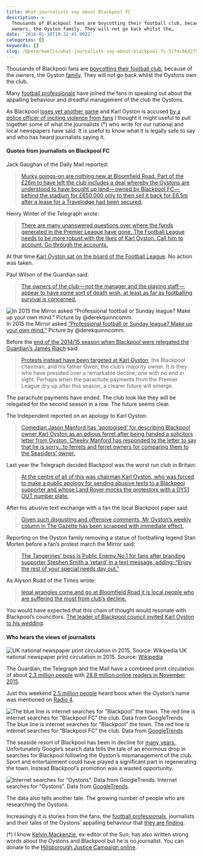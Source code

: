 ```yaml
---
title: What journalists say about Blackpool FC
description: >-
  Thousands of Blackpool fans are boycotting their football club, because of the
  owners, the Oyston family. They will not go back whilst the…
date: '2016-01-10T19:32:45.902Z'
categories: []
keywords: []
slug: /@peterkwells/what-journalists-say-about-blackpool-fc-51f4c66d2796
---
```


Thousands of Blackpool fans are [boycotting their football club](https://medium.com/@peterkwells/make-a-new-year-resolution-boycott-blackpool-fc-to-help-save-it-b2ab9b8217fd#.5p7v63xxn), because of the owners, the Oyston [family](https://en.wikipedia.org/wiki/Karl_Oyston). They will not go back whilst the Oystons own the club.

Many [football professionals](https://medium.com/@peterkwells/what-football-professionals-think-of-blackpool-fc-5c3f046fdbe8#.oyodjb8t4) have joined the fans in speaking out about the appalling behaviour and dreadful management of the club the Oystons.

As Blackpool [loses yet another game](http://www.bbc.co.uk/sport/0/football/35211773) and Karl Oyston is accused [by a police officer of inciting violence from fans](http://www.dailymail.co.uk/sport/football/article-3387253/Blackpool-chairman-Karl-Oyston-accused-police-inciting-violence-supporters-Bloomfield-Road.html?ITO=1490&ns_mchannel=rss&ns_campaign=1490) I thought it might useful to pull together some of what the journalists (\*) who write for our national and local newspapers have said. It is useful to know what it is legally safe to say and who has heard journalists saying it.

#### Quotes from journalists on Blackpool FC

Jack Gaughan of the Daily Mail reported:

> [Murky goings-on are nothing new at Bloomfield Road. Part of the £26m to have left the club includes a deal whereby the Oystons are understood to have bought up land — owned by Blackpool FC — behind the stadium for £650,000 only to then sell it back for £6.5m after a lease for a Travelodge had been secured.](http://www.dailymail.co.uk/sport/football/article-2611556/Blackpool-exclusive-Club-owners-paying-26m-Premier-League-promotion.html#ixzz3wm2zdlZ8)

Henry Winter of the Telegraph wrote:

> [There are many unanswered questions over where the funds generated in the Premier League have gone. The Football League needs to be more robust with the likes of Karl Oyston. Call him to account. Go through the accounts.](http://www.telegraph.co.uk/sport/football/11191633/Leeds-United-owner-Massimo-Cellino-is-embarrassing-a-famous-club.html)

At that time [Karl Oyston sat on the board of the Football League](http://www.epfl-europeanleagues.com/oyston_elected_to_board_english_football_league.htm). No action was taken.

Paul Wilson of the Guardian said:

> [The owners of the club — not the manager and the playing staff — appear to have some sort of death wish, at least as far as footballing survival is concerned.](http://www.theguardian.com/football/blog/2014/sep/24/blackpool-karl-oyston-fulham-championship)

![In 2015 the Mirror asked [“Professional football or Sunday league? Make up your own mind.”](http://www.mirror.co.uk/sport/football/news/blackpool-slammed-over-dismal-state-5163690) Picture by @derekquinncomm.](https://cdn-images-1.medium.com/max/600/1*LCZ77iTstp7m8H-yg92pOQ.png)
In 2015 the Mirror asked [“Professional football or Sunday league? Make up your own mind.”](http://www.mirror.co.uk/sport/football/news/blackpool-slammed-over-dismal-state-5163690) Picture by @derekquinncomm.

Before the [end of the 2014/15 season when Blackpool were relegated the Guardian’s James Riach](http://www.theguardian.com/football/2015/apr/02/blackpool-karl-owen-oyston-relegation-championship) said

> [Protests instead have been targeted at Karl Oyston](http://www.theguardian.com/football/blog/2014/sep/24/blackpool-karl-oyston-fulham-championship), the Blackpool chairman, and his father Owen, the club’s majority owner. It is they who have presided over a remarkable decline, one with no end in sight. Perhaps when the parachute payments from the Premier League dry up after this season, a clearer future will emerge.

The parachute payments have ended. The club look like they will be relegated for the second season in a row. The future seems clear.

The Independent reported on an apology to Karl Oyston:

> [Comedian Jason Manford has ‘apologised’ for describing Blackpool owner Karl Oyston as an odious ferret after being handed a solicitors letter from Oyston. Cheeky Manford has responded to the letter to say that he is sorry…to ferrets and ferret owners for comparing them to the Seasiders’ owner.](http://www.independent.co.uk/sport/football/football-league/jason-manford-apologises-for-comparing-blackpool-owner-karl-oyston-to-an-odious-ferret-10212734.html)

Last year the Telegraph decided Blackpool was the worst run club in Britain:

> [At the centre of all of this was chairman Karl Oyston, who was forced to make a public apology for sending abusive texts to a Blackpool supporter and whose Land Rover mocks the protestors with a OY51 OUT number plate.](http://www.telegraph.co.uk/sport/11770309/The-10-worst-run-football-clubs.html?frame=3391144)

After his abusive text exchange with a fan the local Blackpool paper said:

> [Given such disgusting and offensive comments, Mr Oyston’s weekly column in The Gazette has been scrapped with immediate effect.](http://www.blackpoolgazette.co.uk/sport/blackpool-fc/pool-latest/gazette-comment-more-shame-on-blackpool-fc-1-7016260)

Reporting on the Oyston family removing a statue of footballing legend Stan Morten before a fan’s protest march the Mirror said:

> [The Tangerines’ boss is Public Enemy No.1 for fans after branding supporter Stephen Smith a ‘retard’ in a text message, adding: “Enjoy the rest of your special needs day out.”](http://www.mirror.co.uk/sport/football/news/blackpool-statue-removed-stop-protests-5601474)

As Alyson Rudd of the Times wrote:

> [legal wrangles come and go at Bloomfield Road it is local people who are suffering the most from club’s decline.](http://www.thetimes.co.uk/tto/sport/football/article4562785.ece)

You would have expected that this chain of thought would resonate with Blackpool’s councillors. [The leader of Blackpool council invited Karl Oyston to his wedding](http://www.backhenrystreet.co.uk/thread-22894.html#.VpGSdIQ5RAY).

#### Who hears the views of journalists

![UK national newspaper print circulation in 2015. Source: [Wikipedia](https://en.wikipedia.org/wiki/List_of_newspapers_in_the_United_Kingdom_by_circulation)](https://cdn-images-1.medium.com/max/600/1*8nxwP6CZkxB_QptltGlleQ.png)
UK national newspaper print circulation in 2015. Source: [Wikipedia](https://en.wikipedia.org/wiki/List_of_newspapers_in_the_United_Kingdom_by_circulation)

The Guardian, the Telegraph and the Mail have a combined print circulation of about [2.3 million people](https://en.wikipedia.org/wiki/List_of_newspapers_in_the_United_Kingdom_by_circulation) with [28.8 million online readers in November 2015](http://www.theguardian.com/media/2015/dec/17/sun-website-traffic-mirror).

Just this weekend [2.5 million people](http://www.isihac.net/history.php) heard boos when the Oyston’s name was mentioned on [Radio 4](https://t.co/eFPdtmVcEo).

![The blue line is internet searches for “Blackpool” the town. The red line is internet searches for “Blackpool FC” the club. Data from [GoogleTrends](https://google.com/trends/explore#q=%2Fm%2F01hvzr%2C%20%2Fm%2F01kj5h&cmpt=q&tz=Etc%2FGMT)](https://cdn-images-1.medium.com/max/600/1*ayMTtNxfgqb5miCIwZzTPA.png)
The blue line is internet searches for “Blackpool” the town. The red line is internet searches for “Blackpool FC” the club. Data from [GoogleTrends](https://google.com/trends/explore#q=%2Fm%2F01hvzr%2C%20%2Fm%2F01kj5h&cmpt=q&tz=Etc%2FGMT)

The seaside resort of Blackpool has been in decline for [many years.](http://www.newstatesman.com/politics/economy/2015/12/inside-blackpools-attempts-regenerate-itself) Unfortunately Google’s search data tells the tale of an enormous drop in searches for Blackpool following the Oyston’s mismanagement of the club. Sport and entertainment could have played a significant part in regenerating the town. Instead Blackpool’s promotion was a wasted opportunity.

![Internet searches for “Oystons”. Data from [GoogleTrends](https://google.com/trends/explore#q=oyston&cmpt=q&tz=Etc%2FGMT).](https://cdn-images-1.medium.com/max/600/1*1BgtQ00FGTqvdBn5sNFpjQ.png)
Internet searches for “Oystons”. Data from [GoogleTrends](https://google.com/trends/explore#q=oyston&cmpt=q&tz=Etc%2FGMT).

The data also tells another tale. The growing number of people who are researching the Oystons.

Increasingly it is stories from the fans, the [football professionals](https://medium.com/@peterkwells/what-football-professionals-think-of-blackpool-fc-5c3f046fdbe8#.oyodjb8t4), journalists and their tales of the Oystons’ appalling behaviour that [they are finding](http://www.google.com/search?&q=oystons).

(\*) I know [Kelvin Mackenzie](https://en.wikipedia.org/wiki/Kelvin_MacKenzie), ex-editor of the Sun, has also written strong words about the Oystons and Blackpool but he is no journalist. You can donate to the [Hillsborough Justice Campaign online](http://www.contrast.org/hillsborough/helpus.shtm).